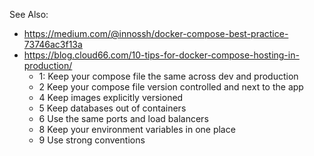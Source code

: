 See Also:
* https://medium.com/@innossh/docker-compose-best-practice-73746ac3f13a
* https://blog.cloud66.com/10-tips-for-docker-compose-hosting-in-production/
    * 1: Keep your compose file the same across dev and production
    * 2 Keep your compose file version controlled and next to the app
    * 4 Keep images explicitly versioned
    * 5 Keep databases out of containers
    * 6 Use the same ports and load balancers
    * 8 Keep your environment variables in one place
    * 9 Use strong conventions
